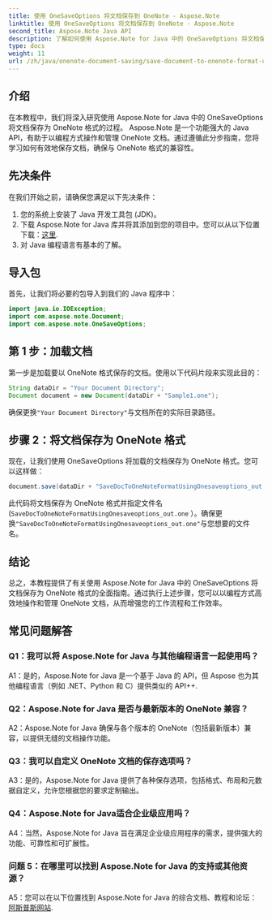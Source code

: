 ```yaml
---
title: 使用 OneSaveOptions 将文档保存到 OneNote - Aspose.Note
linktitle: 使用 OneSaveOptions 将文档保存到 OneNote - Aspose.Note
second_title: Aspose.Note Java API
description: 了解如何使用 Aspose.Note for Java 中的 OneSaveOptions 将文档保存为 OneNote 格式。通过这个综合教程增强您的工作流程。
type: docs
weight: 11
url: /zh/java/onenote-document-saving/save-document-to-onenote-format-using-onesaveoptions/
---
```

## 介绍

在本教程中，我们将深入研究使用 Aspose.Note for Java 中的 OneSaveOptions 将文档保存为 OneNote 格式的过程。 Aspose.Note 是一个功能强大的 Java API，有助于以编程方式操作和管理 OneNote 文档。通过遵循此分步指南，您将学习如何有效地保存文档，确保与 OneNote 格式的兼容性。

## 先决条件

在我们开始之前，请确保您满足以下先决条件：
1. 您的系统上安装了 Java 开发工具包 (JDK)。
2. 下载 Aspose.Note for Java 库并将其添加到您的项目中。您可以从以下位置下载：[这里](https://releases.aspose.com/note/java/).
3. 对 Java 编程语言有基本的了解。

## 导入包

首先，让我们将必要的包导入到我们的 Java 程序中：

```java
import java.io.IOException;
import com.aspose.note.Document;
import com.aspose.note.OneSaveOptions;
```

## 第 1 步：加载文档

第一步是加载要以 OneNote 格式保存的文档。使用以下代码片段来实现此目的：

```java
String dataDir = "Your Document Directory";
Document document = new Document(dataDir + "Sample1.one");
```

确保更换`"Your Document Directory"`与文档所在的实际目录路径。

## 步骤 2：将文档保存为 OneNote 格式

现在，让我们使用 OneSaveOptions 将加载的文档保存为 OneNote 格式。您可以这样做：

```java
document.save(dataDir + "SaveDocToOneNoteFormatUsingOnesaveoptions_out.one", new OneSaveOptions());
```

此代码将文档保存为 OneNote 格式并指定文件名 (`SaveDocToOneNoteFormatUsingOnesaveoptions_out.one` ）。确保更换`"SaveDocToOneNoteFormatUsingOnesaveoptions_out.one"`与您想要的文件名。

## 结论

总之，本教程提供了有关使用 Aspose.Note for Java 中的 OneSaveOptions 将文档保存为 OneNote 格式的全面指南。通过执行上述步骤，您可以以编程方式高效地操作和管理 OneNote 文档，从而增强您的工作流程和工作效率。

## 常见问题解答

### Q1：我可以将 Aspose.Note for Java 与其他编程语言一起使用吗？

A1：是的，Aspose.Note for Java 是一个基于 Java 的 API，但 Aspose 也为其他编程语言（例如 .NET、Python 和 C）提供类似的 API++.

### Q2：Aspose.Note for Java 是否与最新版本的 OneNote 兼容？

A2：Aspose.Note for Java 确保与各个版本的 OneNote（包括最新版本）兼容，以提供无缝的文档操作功能。

### Q3：我可以自定义 OneNote 文档的保存选项吗？

A3：是的，Aspose.Note for Java 提供了各种保存选项，包括格式、布局和元数据自定义，允许您根据您的要求定制输出。

### Q4：Aspose.Note for Java适合企业级应用吗？

A4：当然，Aspose.Note for Java 旨在满足企业级应用程序的需求，提供强大的功能、可靠性和可扩展性。

### 问题 5：在哪里可以找到 Aspose.Note for Java 的支持或其他资源？

 A5：您可以在以下位置找到 Aspose.Note for Java 的综合文档、教程和论坛：[阿斯普斯网站](https://forum.aspose.com/c/note/28).
